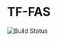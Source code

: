 # TF-FAS
![Build Status](https://app.travis-ci.com/carlos18mz/TF-FAS.svg?token=VSZssDizW61vDuJzeckb&branch=master)
